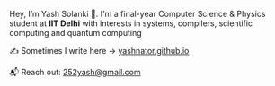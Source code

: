 Hey, I’m Yash Solanki 👋. I'm a final-year Computer Science & Physics student at **IIT Delhi** with interests in systems, compilers, scientific computing and quantum computing

✍️ Sometimes I write here → [yashnator.github.io](https://yashnator.github.io)

📬 Reach out: [252yash@gmail.com](mailto:252yash@gmail.com)
